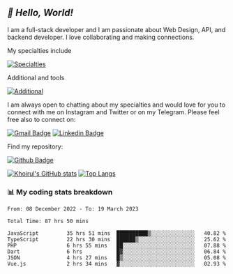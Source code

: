 ## _:wave: Hello, World!_

I am a full-stack developer and I am passionate about Web Design, API, and backend developer. I love collaborating and making connections.

My specialties include

[![Specialties](https://skillicons.dev/icons?i=php,laravel,javascript,react,vue,mysql,tailwind)](https://skillicons.dev)

Additional and tools

[![Additional](https://skillicons.dev/icons?i=bash,vscode,vite,webpack,vercel,git,github,gitlab)](https://skillicons.dev)

I am always open to chatting about my specialties and would love for you to connect with me on Instagram and Twitter or on my Telegram. Please feel free also to connect on:

[![Gmail Badge](https://img.shields.io/badge/-ahmusafir.khoirul@gmail.com-c14438?style=flat&logo=Gmail&logoColor=white&link=mailto:ahmusafir.khoirul@gmail.com)](mailto:ahmusafir.khoirul@gmail.com)
[![Linkedin Badge](https://img.shields.io/badge/-Ahmad_Musafir_Khoirul_Fattah-0072b1?style=flat&logo=Linkedin&logoColor=white&link=https://www.linkedin.com/in/ahmad-musafir-khoirul-fattah-26a53a207/)](https://www.linkedin.com/in/masmuss/)

Find my repository:

[![Github Badge](https://img.shields.io/badge/-masmuss-grey?style=flat&logo=github&logoColor=white&link=https://github.com/masmuss)](https://github.com/masmuss)

[![Khoirul's GitHub stats](https://github-readme-stats.vercel.app/api?username=masmuss&show_icons=true&include_all_commits=true&theme=transparent&layout=compact)](https://github.com/masmuss/github-readme-stats)
[![Top Langs](https://github-readme-stats.vercel.app/api/top-langs/?username=masmuss&theme=transparent&layout=compact)](https://github.com/masmuss/github-readme-stats)

### :bar_chart: My coding stats breakdown

<!--START_SECTION:waka-->

```text
From: 08 December 2022 - To: 19 March 2023

Total Time: 87 hrs 50 mins

JavaScript         35 hrs 51 mins  ██████████▒░░░░░░░░░░░░░░   40.82 %
TypeScript         22 hrs 30 mins  ██████▒░░░░░░░░░░░░░░░░░░   25.62 %
PHP                6 hrs 55 mins   ██░░░░░░░░░░░░░░░░░░░░░░░   07.88 %
Dart               6 hrs           █▓░░░░░░░░░░░░░░░░░░░░░░░   06.84 %
JSON               4 hrs 27 mins   █▒░░░░░░░░░░░░░░░░░░░░░░░   05.08 %
Vue.js             2 hrs 34 mins   ▓░░░░░░░░░░░░░░░░░░░░░░░░   02.93 %
```

<!--END_SECTION:waka-->
